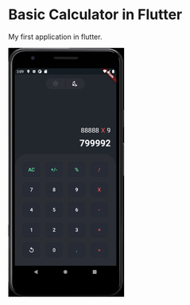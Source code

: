 # Basic Calculator in Flutter

My first application in flutter.

<img align="center" src="Capture.PNG" height="500px"></img>
